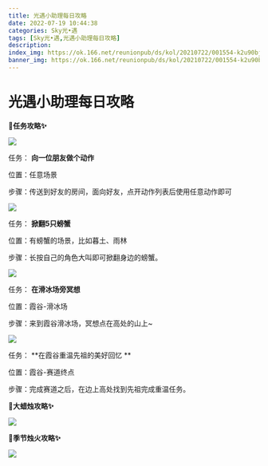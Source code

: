 ```yaml
---
title: 光遇小助理每日攻略
date: 2022-07-19 10:44:38
categories: Sky光•遇
tags: [Sky光•遇,光遇小助理每日攻略]
description: 
index_img: https://ok.166.net/reunionpub/ds/kol/20210722/001554-k2u90bj7ay.png?imageView&thumbnail=600x0&type=jpg
banner_img: https://ok.166.net/reunionpub/ds/kol/20210722/001554-k2u90bj7ay.png?imageView&thumbnail=600x0&type=jpg
---
```

# 光遇小助理每日攻略
**🎉任务攻略✨**

![](https://ok.166.net/reunionpub/ds/kol/20220719/000114-eusrfpj150.png)

任务： **向一位朋友做个动作**

位置：任意场景

步骤：传送到好友的房间，面向好友，点开动作列表后使用任意动作即可

![](https://ok.166.net/reunionpub/ds/kol/20220719/000142-5o7j0ves4w.png)

任务： **掀翻5只螃蟹**

位置：有螃蟹的场景，比如暮土、雨林

步骤：长按自己的角色大叫即可掀翻身边的螃蟹。

  

![](https://ok.166.net/reunionpub/ds/kol/20220719/000208-s7euj382v5.png)

任务： **在滑冰场旁冥想**

位置：霞谷-滑冰场

步骤：来到霞谷滑冰场，冥想点在高处的山上~

  

![](https://ok.166.net/reunionpub/ds/kol/20220719/013449-ra7yu3bhk5.png)

任务： **在霞谷重温先祖的美好回忆  **

位置：霞谷-赛道终点

步骤：完成赛道之后，在边上高处找到先祖完成重温任务。

 **🎉大蜡烛攻略✨**

![](https://ok.166.net/reunionpub/ds/kol/20220719/000609-jgsms4pe9q.png)

  

 **🎉季节烛火攻略✨**

![](https://ok.166.net/reunionpub/ds/kol/20220719/000637-wda0ugy9kb.png)

  

  

